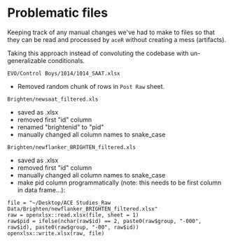 # Problematic files

Keeping track of any manual changes we've had to make to files so that they can be read and processed by `aceR` without creating a mess (artifacts).

Taking this approach instead of convoluting the codebase with un-generalizable conditionals. 

```
EVO/Control Boys/1014/1014_SAAT.xlsx
```
 - Removed random chunk of rows in `Post Raw` sheet.
 
 
 
 ```
 Brighten/newsaat_filtered.xls
 ```
   
 - saved as .xlsx
 - removed first "id" column
 - renamed "brightenid" to "pid"
 - manually changed all column names to snake_case
 
 
 
 ```
 Brighten/newflanker_BRIGHTEN_filtered.xls
 ```
   
 - saved as .xlsx
 - removed first "id" column
 - manually changed all column names to snake_case
 - make pid column programmatically (note: this needs to be first column in data frame...):
 
 ```
file = "~/Desktop/ACE Studies_Raw Data/Brighten/newflanker_BRIGHTEN_filtered.xlsx"
raw = openxlsx::read.xlsx(file, sheet = 1)
raw$pid = ifelse(nchar(raw$id) == 2, paste0(raw$group, "-000", raw$id), paste0(raw$group, "-00", raw$id))
openxlsx::write.xlsx(raw, file)
 ```
 
